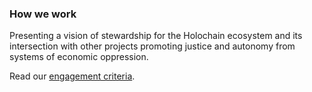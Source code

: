 ### How we work

Presenting a vision of stewardship for the Holochain ecosystem and its intersection with other projects promoting justice and autonomy from systems of economic oppression.
                    
Read our <a href="/how-we-work/engagement-criteria">engagement criteria</a>.

